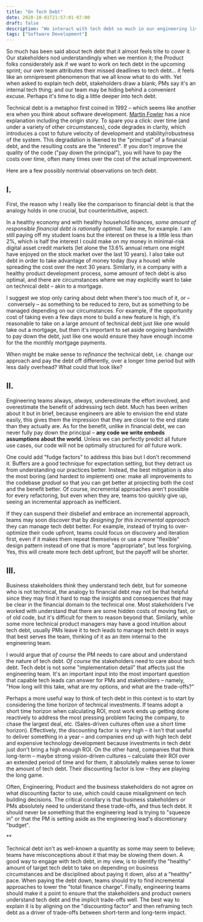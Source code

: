 ```yaml
---
title: "On Tech Debt"
date: 2020-10-01T21:57:01-07:00
draft: false
description: "We interact with tech debt so much in our engineering lives, yet we rarely reflect on it. How should we think about it? How should we communicate it to others? What are our blind spots around it?"
tags: ["Software Development"]
---
```

So much has been said about tech debt that it almost feels trite to cover it. Our stakeholders nod understandingly when we mention it; the Product folks considerately ask if we want to work on tech debt in the upcoming sprint; our own team attributes their missed deadlines to tech debt... it feels like an omnipresent phenomenon that we all know what to do with. Yet when asked to explain tech debt, stakeholders draw a blank; PMs say it's an internal tech thing; and our team may be hiding behind a convenient excuse. Perhaps it's time to dig a little deeper into tech debt.

Technical debt is a metaphor first coined in 1992 – which seems like another era when you think about software development. [Martin Fowler](https://martinfowler.com/bliki/TechnicalDebt.html) has a nice explanation including the origin story. To spare you a click: over time (and under a variety of other circumstances), code degrades in clarity, which introduces a cost to future velocity of development and stability/robustness of the system. This degradation is likened to the "principal" of a financial debt, and the resulting costs are the "interest". If you don't improve the quality of the code ("pay down the principal"), you will have to pay the costs over time, often many times over the cost of the actual improvement.

Here are a few possibly nontrivial observations on tech debt.

## I.

First, the reason why I really like the comparison to financial debt is that the analogy holds in one crucial, but counterintuitive, aspect.

In a healthy economy and with healthy household finances, _some amount of responsible financial debt is rationally optimal_. Take me, for example. I am still paying off my student loans but the interest on these is a little less than 2%, which is half the interest I could make on my money in minimal-risk digital asset credit markets (let alone the 13.6% annual return one might have enjoyed on the stock market over the last 10 years). I also take out debt in order to take advantage of money today (buy a house) while spreading the cost over the next 30 years. Similarly, in a company with a healthy product development process, some amount of tech debt is also optimal, and there are circumstances where we may explicitly want to take on technical debt – akin to a mortgage.

I suggest we stop only caring about debt when there's too much of it, or – conversely – as something to be reduced to zero, but as something to be managed depending on our circumstances. For example, if the opportunity cost of taking even a few days more to build a new feature is high, it's reasonable to take on a large amount of technical debt just like one would take out a mortgage, but then it's important to set aside ongoing bandwidth to pay down the debt, just like one would ensure they have enough income for the the monthly mortgage payments.

When might be make sense to _refinance_ the technical debt, i.e. change our approach and pay the debt off differently, over a longer time period but with less daily overhead? What could that look like?

## II.

Engineering teams always, _always_, underestimate the effort involved, and overestimate the benefit of addressing tech debt. Much has been written about it but in brief, because engineers are able to envision the end state easily, this gives them the impression that they are closer to the end state than they actually are. As for the benefit, unlike in financial debt, we can never fully pay down the principal – **any code we write embeds assumptions about the world**. Unless we can perfectly predict all future use cases, our code will not be optimally structured for _all_ future work.

One could add "fudge factors" to address this bias but I don't recommend it. Buffers are a good technique for expectation setting, but they detract us from understanding our practices better. Instead, the best mitigation is also the most boring (and hardest to implement) one: make all improvements to the codebase _gradual_ so that you can get better at projecting both the cost and the benefit better. Of course, incremental approaches aren't possible for every refactoring, but even when they are, teams too quickly give up, seeing an incremental approach as inefficient.

If they can suspend their disbelief and embrace an incremental approach, teams may soon discover that by _designing for this incremental approach_ they can manage tech debt better. For example, instead of trying to over-optimize their code upfront, teams could focus on discovery and iteration first, even if it makes them repeat themselves or use a more "flexible" design pattern instead of one that is more "appropriate", but less forgiving. Yes, this will create more tech debt upfront, but the payoff will be shorter.

## III.

Business stakeholders _think_ they understand tech debt, but for someone who is not technical, the analogy to financial debt may not be that helpful since they may find it hard to map the insights and consequences that may be clear in the financial domain to the technical one. Most stakeholders I've worked with understand that there are some hidden costs of moving fast, or of old code, but it's difficult for them to reason beyond that. Similarly, while some more technical product managers may have a good intuition about tech debt, usually PMs leave it to tech leads to manage tech debt in ways that best serves the team, thinking of it as an item internal to the engineering team.

I would argue that _of course_ the PM needs to care about and understand the nature of tech debt. _Of course_ the stakeholders need to care about tech debt. Tech debt is not some "implementation detail" that affects just the engineering team. It's an important input into the most important question that capable tech leads can answer for PMs and stakeholders – namely, "How long will this take, what are my options, and what are the trade-offs?"

Perhaps a more useful way to think of tech debt in this context is to start by considering the time horizon of technical investments. If teams adopt a short time horizon when calculating ROI, most work ends up getting done reactively to address the most pressing problem facing the company, to chase the largest deal, etc. (Sales-driven cultures often use a short time horizon). Effectively, the discounting factor is very high – it isn't that useful to deliver something in a year – and companies end up with high tech debt and expensive technology development because investments in tech debt just don't bring a high enough ROI. On the other hand, companies that think long-term – maybe strong vision-driven cultures – calculate their ROI over an extended period of time and for them, it absolutely makes sense to lower the amount of tech debt. Their discounting factor is low – they are playing the long game.

Often, Engineering, Product and the business stakeholders do not agree on what discounting factor to use, which could cause misalignment on tech building decisions. The critical corollary is that business stakeholders or PMs absolutely need to understand these trade-offs, and thus tech debt. It should never be something that the engineering lead is trying to "squeeze in" or that the PM is setting aside as the engineering lead's discretionary "budget".

**

Technical debt isn't as well-known a quantity as some may seem to believe; teams have misconceptions about it that may be slowing them down. A good way to engage with tech debt, in my view, is to identify the "healthy" amount of target tech debt to take on depending on business circumstances and be disciplined about paying it down, also at a "healthy" pace. When paying the debt down, teams should try to find incremental approaches to lower the "total finance charge". Finally, engineering teams should make it a point to ensure that the stakeholders and product owners understand tech debt and the implicit trade-offs well. The best way to explain it is by aligning on the "discounting factor" and then reframing tech debt as a driver of trade-offs between short-term and long-term impact.
